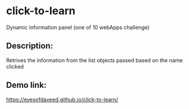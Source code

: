 # click-to-learn
Dynamic information panel (one of 10 webApps challenge)


## Description:
Retrives the information from the list objects passed based on the name clicked
## Demo link:
https://eyesofdaveed.github.io/click-to-learn/
